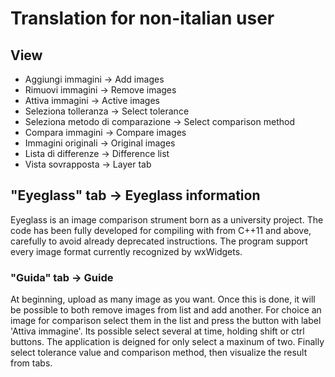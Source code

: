 # Translation for non-italian user
## View
* Aggiungi immagini -> Add images   
* Rimuovi immagini -> Remove images
* Attiva immagini -> Active images
* Seleziona tolleranza -> Select tolerance
* Seleziona metodo di comparazione -> Select comparison method
* Compara immagini -> Compare images
* Immagini originali -> Original images
* Lista di differenze -> Difference list
* Vista sovrapposta -> Layer tab

## "Eyeglass" tab -> Eyeglass information
Eyeglass is an image comparison strument born as a university project. The code has been fully developed for compiling with from C++11 and above, carefully to avoid already deprecated instructions. The program support every image format currently recognized by wxWidgets.

### "Guida" tab -> Guide
At beginning, upload as many image as you want. Once this is done, it will be possible to both remove images from list and add another. For choice an image for comparison select them in the list and press the button with label 'Attiva immagine'. Its possible select several at time, holding shift or ctrl buttons. The application is deigned for only select a maxinum of two.
Finally select tolerance value and comparison method, then visualize the result from tabs.

